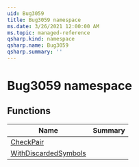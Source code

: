 ```yaml
---
uid: Bug3059
title: Bug3059 namespace
ms.date: 3/26/2021 12:00:00 AM
ms.topic: managed-reference
qsharp.kind: namespace
qsharp.name: Bug3059
qsharp.summary: ''
---
```


# Bug3059 namespace




<!-- summaries -->


## Functions

| Name | Summary |
|------|---------|
|[CheckPair](xref:Bug3059.CheckPair) | |
|[WithDiscardedSymbols](xref:Bug3059.WithDiscardedSymbols) | |

<!-- /summaries -->
